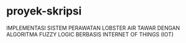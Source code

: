 # proyek-skripsi
IMPLEMENTASI SISTEM PERAWATAN LOBSTER AIR TAWAR DENGAN ALGORITMA FUZZY LOGIC BERBASIS INTERNET OF THINGS (IOT)
